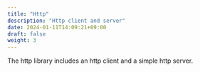 ```yaml
---
title: "Http"
description: "Http client and server"
date: 2024-01-11T14:09:21+09:00
draft: false
weight: 3
---
```


The http library includes an http client and a simple http server.

